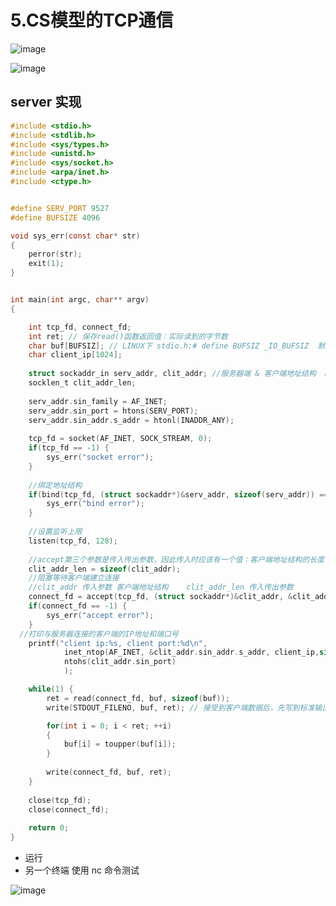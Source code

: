 # 5.CS模型的TCP通信 

![image](https://user-images.githubusercontent.com/58176267/175802005-91bdb8ed-e82b-405e-ab90-af06e6002102.png)  


![image](https://user-images.githubusercontent.com/58176267/175802071-a533274f-39e1-4d96-9744-247d2c6cafcc.png)



## server 实现  

```c
#include <stdio.h>
#include <stdlib.h>
#include <sys/types.h>
#include <unistd.h>
#include <sys/socket.h>
#include <arpa/inet.h>
#include <ctype.h>


#define SERV_PORT 9527
#define BUFSIZE 4096

void sys_err(const char* str)
{
	perror(str);
	exit(1);
}


int main(int argc, char** argv)
{

	int tcp_fd, connect_fd;
	int ret; // 保存read()函数返回值：实际读到的字节数  
	char buf[BUFSIZ]; // LINUX下 stdio.h:# define BUFSIZ _IO_BUFSIZ  默认是4096/8192
	char client_ip[1024];
	
	struct sockaddr_in serv_addr, clit_addr; //服务器端 & 客户端地址结构  man 7 ip查看 
	socklen_t clit_addr_len;
	
	serv_addr.sin_family = AF_INET;
	serv_addr.sin_port = htons(SERV_PORT);
	serv_addr.sin_addr.s_addr = htonl(INADDR_ANY);
	
	tcp_fd = socket(AF_INET, SOCK_STREAM, 0);
	if(tcp_fd == -1) {
		sys_err("socket error");
	}
	
	//绑定地址结构
	if(bind(tcp_fd, (struct sockaddr*)&serv_addr, sizeof(serv_addr)) == -1) {
		sys_err("bind error");
	}
	
	//设置监听上限 
	listen(tcp_fd, 128);
	
	//accept第三个参数是传入传出参数，因此传入时应该有一个值：客户端地址结构的长度  将来调用accept以后表示客户端地址结构的实际大小  
	clit_addr_len = sizeof(clit_addr);
	//阻塞等待客户端建立连接  
	//clit_addr 传入参数 客户端地址结构    clit_addr_len 传入传出参数  
	connect_fd = accept(tcp_fd, (struct sockaddr*)&clit_addr, &clit_addr_len);  // man 2 accept
	if(connect_fd == -1) {
		sys_err("accept error");
	}
  //打印与服务器连接的客户端的IP地址和端口号  
	printf("client ip:%s, client port:%d\n", 
			inet_ntop(AF_INET, &clit_addr.sin_addr.s_addr, client_ip,sizeof(client_ip)),
			ntohs(clit_addr.sin_port)
			);

	while(1) {
		ret = read(connect_fd, buf, sizeof(buf));	
		write(STDOUT_FILENO, buf, ret); // 接受到客户端数据后，先写到标准输出显示  

		for(int i = 0; i < ret; ++i)
		{
			buf[i] = toupper(buf[i]);
		}
	
		write(connect_fd, buf, ret);
	}
	
	close(tcp_fd);
	close(connect_fd);	
	
	return 0;
}
```

* 运行  
* 另一个终端  使用 nc 命令测试  


![image](https://user-images.githubusercontent.com/58176267/175804067-1815f705-12de-4e0d-ae94-4a1e75cc7a51.png)


